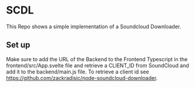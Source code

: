 # SCDL

This Repo shows a simple implementation of a Soundcloud Downloader.

## Set up

Make sure to add the URL of the Backend to the Frontend Typescript in the frontend/src/App.svelte file and retrieve a CLIENT_ID from SoundCloud and add it to the backend/main.js file. To retrieve a client id see https://github.com/zackradisic/node-soundcloud-downloader.

